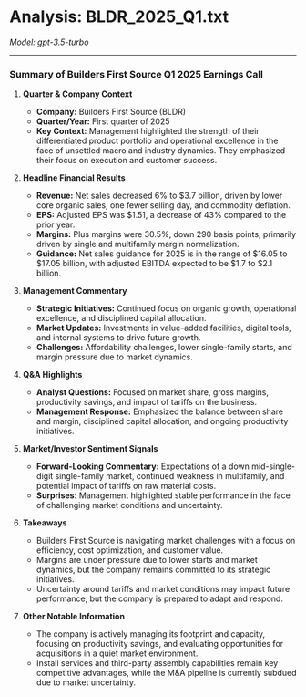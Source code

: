 # Analysis: BLDR_2025_Q1.txt

*Model: gpt-3.5-turbo*

---

### Summary of Builders First Source Q1 2025 Earnings Call

1. **Quarter & Company Context**
   - **Company:** Builders First Source (BLDR)
   - **Quarter/Year:** First quarter of 2025
   - **Key Context:** Management highlighted the strength of their differentiated product portfolio and operational excellence in the face of unsettled macro and industry dynamics. They emphasized their focus on execution and customer success.

2. **Headline Financial Results**
   - **Revenue:** Net sales decreased 6% to $3.7 billion, driven by lower core organic sales, one fewer selling day, and commodity deflation.
   - **EPS:** Adjusted EPS was $1.51, a decrease of 43% compared to the prior year.
   - **Margins:** Plus margins were 30.5%, down 290 basis points, primarily driven by single and multifamily margin normalization.
   - **Guidance:** Net sales guidance for 2025 is in the range of $16.05 to $17.05 billion, with adjusted EBITDA expected to be $1.7 to $2.1 billion.

3. **Management Commentary**
   - **Strategic Initiatives:** Continued focus on organic growth, operational excellence, and disciplined capital allocation.
   - **Market Updates:** Investments in value-added facilities, digital tools, and internal systems to drive future growth.
   - **Challenges:** Affordability challenges, lower single-family starts, and margin pressure due to market dynamics.

4. **Q&A Highlights**
   - **Analyst Questions:** Focused on market share, gross margins, productivity savings, and impact of tariffs on the business.
   - **Management Response:** Emphasized the balance between share and margin, disciplined capital allocation, and ongoing productivity initiatives.

5. **Market/Investor Sentiment Signals**
   - **Forward-Looking Commentary:** Expectations of a down mid-single-digit single-family market, continued weakness in multifamily, and potential impact of tariffs on raw material costs.
   - **Surprises:** Management highlighted stable performance in the face of challenging market conditions and uncertainty.

6. **Takeaways**
   - Builders First Source is navigating market challenges with a focus on efficiency, cost optimization, and customer value.
   - Margins are under pressure due to lower starts and market dynamics, but the company remains committed to its strategic initiatives.
   - Uncertainty around tariffs and market conditions may impact future performance, but the company is prepared to adapt and respond.

7. **Other Notable Information**
   - The company is actively managing its footprint and capacity, focusing on productivity savings, and evaluating opportunities for acquisitions in a quiet market environment.
   - Install services and third-party assembly capabilities remain key competitive advantages, while the M&A pipeline is currently subdued due to market uncertainty.